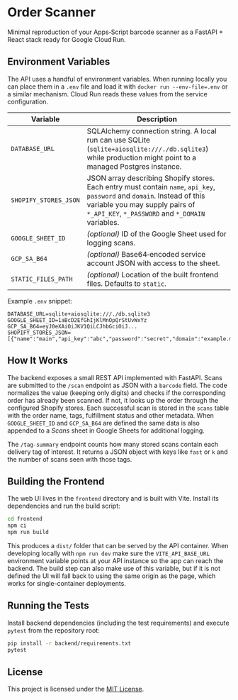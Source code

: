 # Order Scanner

Minimal reproduction of  your Apps‑Script barcode scanner as a FastAPI + React stack ready for Google Cloud Run.

## Environment Variables

The API uses a handful of environment variables.  When running locally you can
place them in a `.env` file and load it with `docker run --env-file=.env` or a
similar mechanism.  Cloud Run reads these values from the service configuration.

| Variable | Description |
| --- | --- |
| `DATABASE_URL` | SQLAlchemy connection string.  A local run can use SQLite (`sqlite+aiosqlite:///./db.sqlite3`) while production might point to a managed Postgres instance. |
| `SHOPIFY_STORES_JSON` | JSON array describing Shopify stores.  Each entry must contain `name`, `api_key`, `password` and `domain`.  Instead of this variable you may supply pairs of `*_API_KEY`, `*_PASSWORD` and `*_DOMAIN` variables. |
| `GOOGLE_SHEET_ID` | *(optional)* ID of the Google Sheet used for logging scans. |
| `GCP_SA_B64` | *(optional)* Base64‑encoded service account JSON with access to the sheet. |
| `STATIC_FILES_PATH` | *(optional)* Location of the built frontend files. Defaults to `static`. |

Example `.env` snippet:

```dotenv
DATABASE_URL=sqlite+aiosqlite:///./db.sqlite3
GOOGLE_SHEET_ID=1aBcD2EfGhIjKlMnOpQrStUvWxYz
GCP_SA_B64=eyJ0eXAiOiJKV1QiLCJhbGciOiJ...
SHOPIFY_STORES_JSON=[{"name":"main","api_key":"abc","password":"secret","domain":"example.myshopify.com"}]
```

## How It Works

The backend exposes a small REST API implemented with FastAPI. Scans are
submitted to the `/scan` endpoint as JSON with a `barcode` field. The code
normalizes the value (keeping only digits) and checks if the corresponding order
has already been scanned. If not, it looks up the order through the configured
Shopify stores. Each successful scan is stored in the `scans` table with the
order name, tags, fulfillment status and other metadata. When `GOOGLE_SHEET_ID`
and `GCP_SA_B64` are defined the same data is also appended to a *Scans* sheet
in Google Sheets for additional logging.

The `/tag-summary` endpoint counts how many stored scans contain each delivery
tag of interest. It returns a JSON object with keys like `fast` or `k` and the
number of scans seen with those tags.

## Building the Frontend

The web UI lives in the `frontend` directory and is built with Vite.  Install
its dependencies and run the build script:

```bash
cd frontend
npm ci
npm run build
```

This produces a `dist/` folder that can be served by the API container.  When
developing locally with `npm run dev` make sure the `VITE_API_BASE_URL`
environment variable points at your API instance so the app can reach the
backend. The build step can also make use of this variable, but if it is not
defined the UI will fall back to using the same origin as the page, which works
for single-container deployments.

## Running the Tests

Install backend dependencies (including the test requirements) and execute `pytest` from the repository root:

```bash
pip install -r backend/requirements.txt
pytest
```

## License

This project is licensed under the [MIT License](LICENSE).
